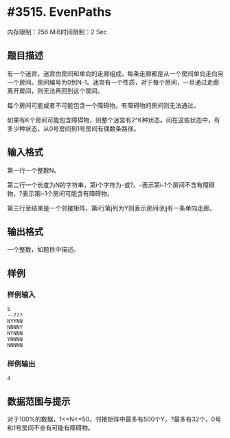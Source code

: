 # #3515. EvenPaths

内存限制：256 MiB时间限制：2 Sec

## 题目描述

有一个迷宫，迷宫由房间和单向的走廊组成。每条走廊都是从一个房间单向走向另一个房间。房间编号为0到N-1。迷宫有一个性质，对于每个房间，一旦通过走廊离开房间，则无法再回到这个房间。

每个房间可能或者不可能包含一个障碍物。有障碍物的房间则无法通过。

如果有K个房间可能包含障碍物，则整个迷宫有2^K种状态。问在这些状态中，有多少种状态，从0号房间到1号房间有偶数条路径。

## 输入格式

第一行一个整数N。

第二行一个长度为N的字符串，第i个字符为-或?。-表示第i-1个房间不含有障碍物，?表示第i-1个房间可能含有障碍物。

第三行至结束是一个邻接矩阵，第i行第j列为Y则表示房间i到j有一条单向走廊。

## 输出格式

 

一个整数，如题目中描述。

## 样例

### 样例输入

    
    5
    --???
    NYYNN
    NNNNY
    NYNNN
    YNNNN
    NNNNN
    
    

### 样例输出

    
    4
    

## 数据范围与提示

对于100%的数据，1<=N<=50，邻接矩阵中最多有500个Y，?最多有32个，0号和1号房间不会有可能有障碍物。
